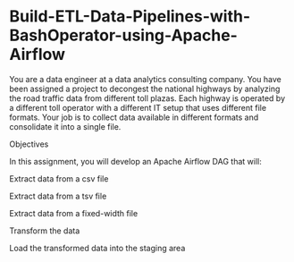 # Build-ETL-Data-Pipelines-with-BashOperator-using-Apache-Airflow

You are a data engineer at a data analytics consulting company. You have been assigned a project to decongest the national highways by analyzing the road traffic
data from different toll plazas. Each highway is operated by a different toll operator with a different IT setup that uses different file formats. Your job is to collect
data available in different formats and consolidate it into a single file.

Objectives

In this assignment, you will develop an Apache Airflow DAG that will:

Extract data from a csv file

Extract data from a tsv file

Extract data from a fixed-width file

Transform the data

Load the transformed data into the staging area
